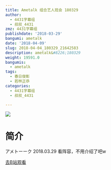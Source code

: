 ```yaml
---
title: Ametalk 组合艺人班会 180329
author:
  - 4431字幕组
  - 叔叔_4431
zmz: 4431字幕组
publishdate: '2018-03-29'
bangumi: ametalk
date: '2018-04-09'
slug: 2018-04-04_180329_21642583
description: ametalk&#8226;180329
weight: 19591.0
bangumis:
  - ametalk
tags:
  - 春日俊彰
  - 若林正恭
categories:
  - 4431字幕组
  - 叔叔_4431

---
```

![](https://i.imgur.com/aeXl95S.png)
# 简介  
アメトーーク 2018.03.29
看阵容，不用介绍了吧w  

[去B站观看](https://www.bilibili.com/video/av21642583/)
 
